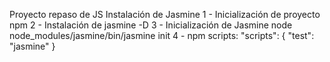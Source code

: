 Proyecto repaso de JS
Instalación de Jasmine
1 - Inicialización de proyecto npm 2 - Instalación de jasmine -D 3 - Inicialización de Jasmine node node_modules/jasmine/bin/jasmine init 4 - npm scripts: "scripts": { "test": "jasmine" }